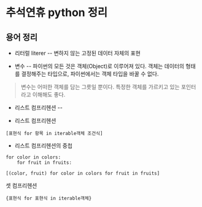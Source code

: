 # 추석연휴 python 정리

## 용어 정리 

- 리터럴 literer
--
변하지 않는 고정된 데이터 자체의 표현

- 변수
--
파이썬의 모든 것은 객체(Object)로 이루어져 있다. 
객체는 데이터의 형태를 결정해주는 타입으로, 파이썬에서는 객체 타입을 바꿀 수 없다.
> 변수는 어떠한 객체를 담는 그릇일 뿐이다. 특정한 객체를 가르키고 있는 포인터라고 이해해도 좋다.


- 리스트 컴프리헨션
--

- 리스트 컴프리헨션 

```
[표현식 for 항목 in iterable객체 조건식]
```

- 리스트 컴프리헨션의 중첩

```
for color in colors:
	for fruit in fruits:

[(color, fruit) for color in colors for fruit in fruits]
```

셋 컴프리헨션

```
{표현식 for 표현식 in iterable객체}
```


